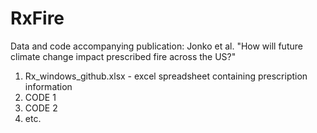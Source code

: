 # RxFire
Data and code accompanying publication: Jonko et al. "How will future climate change impact prescribed fire across the US?"

1. Rx_windows_github.xlsx - excel spreadsheet containing prescription information
2. CODE 1
3. CODE 2
4. etc.
